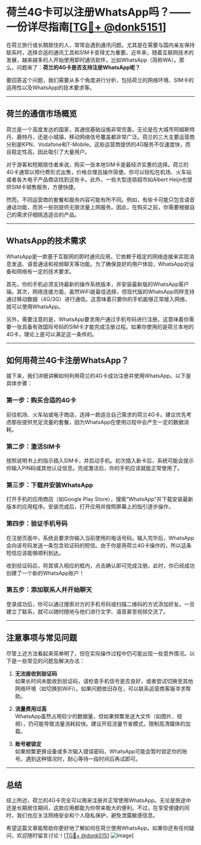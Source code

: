 # 荷兰4G卡可以注册WhatsApp吗？——一份详尽指南[[TG💪+ @donk5151](https://t.me/s/donk5151)]

在荷兰旅行或长期居住的人，常常会遇到通讯问题。尤其是在需要与国内亲友保持联系时，选择合适的通讯工具和SIM卡变得尤为重要。近年来，随着互联网技术的发展，越来越多的人开始使用即时通讯软件，比如WhatsApp（简称WA）。那么，问题来了：**荷兰的4G卡是否支持注册WhatsApp呢？**

要回答这个问题，我们需要从多个角度进行分析，包括荷兰的网络环境、SIM卡的适用性以及WhatsApp的技术要求等。

---

## 荷兰的通信市场概览

荷兰是一个高度发达的国家，其通信基础设施非常完善。无论是在大城市阿姆斯特丹、鹿特丹，还是小城镇，移动网络信号覆盖都非常广泛。荷兰的三大主要运营商分别是KPN、Vodafone和T-Mobile。这些运营商提供的4G服务不仅速度快，而且稳定性高，因此吸引了大量用户。

对于游客和短期居住者来说，购买一张本地SIM卡是最经济实惠的选择。荷兰的4G卡通常以预付费形式出售，价格合理且操作简便。你可以轻松在机场、火车站或者各大电子产品商店找到这些卡。此外，一些大型连锁超市如Albert Heijn也提供SIM卡销售服务，方便快捷。

然而，不同运营商的套餐和服务内容可能有所不同。例如，有些卡可能只包含语音通话功能，而另一些则提供无限流量上网服务。因此，在购买之前，你需要根据自己的需求仔细挑选适合的产品。

---

## WhatsApp的技术需求

WhatsApp是一款基于互联网的即时通讯应用，它依赖于稳定的网络连接来实现消息发送、语音通话和视频聊天等功能。为了确保良好的用户体验，WhatsApp对设备和网络有一定的技术要求。

首先，你的手机必须支持最新的操作系统版本，并安装最新版的WhatsApp客户端。其次，网络连接方面，虽然WiFi是最佳选择，但现代版的WhatsApp同样支持通过移动数据（4G/3G）进行通信。这意味着只要你的手机能够正常接入网络，就可以使用WhatsApp。

另外，需要注意的是，WhatsApp要求用户通过手机号码进行注册。这意味着你需要一张具备有效国际号码的SIM卡才能完成注册过程。如果你使用的是荷兰本地的4G卡，理论上是可以满足这一条件的。

---

## 如何用荷兰4G卡注册WhatsApp？

接下来，我们详细讲解如何利用荷兰的4G卡成功注册并使用WhatsApp。以下是具体步骤：

### 第一步：购买合适的4G卡
前往机场、火车站或电子商店，选择一款适合自己需求的荷兰4G卡。建议优先考虑那些提供充足流量的套餐，因为WhatsApp在使用过程中会产生一定的数据消耗。

### 第二步：激活SIM卡
按照说明书上的指示插入SIM卡，并启动手机。初次插入新卡后，系统可能会提示你输入PIN码或其他认证信息。完成激活后，你的手机应该就能正常使用了。

### 第三步：下载并安装WhatsApp
打开手机的应用商店（如Google Play Store），搜索“WhatsApp”并下载安装最新版本的应用程序。安装完成后，打开应用并按照屏幕上的指引逐步操作。

### 第四步：验证手机号码
在注册页面中，系统会要求你输入当前使用的电话号码。输入完毕后，WhatsApp会向该号码发送一条包含验证码的短信。由于你是用荷兰4G卡操作的，所以这条短信应该能够顺利到达。

收到验证码后，将其填入相应的框内，点击确认即可完成注册。此时，你已经成功创建了一个新的WhatsApp账户！

### 第五步：添加联系人并开始聊天
登录成功后，你可以通过搜索对方的手机号码或扫描二维码的方式添加好友。一旦建立了联系，就可以随时随地与他们进行文字、语音甚至视频交流了。

---

## 注意事项与常见问题

尽管上述方法看起来简单明了，但在实际操作过程中仍可能出现一些意外情况。以下是一些常见的问题及解决办法：

1. **无法接收到验证码**  
   如果长时间未能收到验证码，请检查手机信号是否良好，或者尝试切换至其他网络环境（如切换到WiFi）。如果问题依旧存在，可以联系运营商客服寻求帮助。

2. **流量费用过高**  
   WhatsApp虽然占用较少的数据量，但如果频繁发送大文件（如图片、视频），仍可能导致流量消耗较快。建议开启流量节省模式，限制高清媒体的加载。

3. **账号被锁定**  
   如果频繁更换设备或多次输入错误密码，WhatsApp可能会暂时锁定你的账号。遇到这种情况时，耐心等待一段时间后再试即可。

---

## 总结

综上所述，荷兰的4G卡完全可以用来注册并正常使用WhatsApp。无论是旅途中还是长期居住期间，这款应用都能为你带来极大的便利。不过，在享受便捷的同时，我们也应关注网络安全和个人隐私保护，避免泄露敏感信息。

希望这篇文章能帮助你更好地了解如何在荷兰使用WhatsApp。如果你还有任何疑问，欢迎随时留言讨论！[[TG💪+ @donk5151](https://t.me/s/donk5151) ![Image](https://i.postimg.cc/rwNCRYN7/Snipaste-2025-04-30-17-27-05.png)]